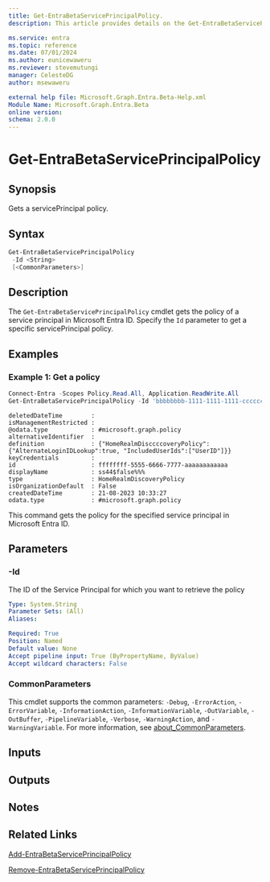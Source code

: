 ```yaml
---
title: Get-EntraBetaServicePrincipalPolicy.
description: This article provides details on the Get-EntraBetaServicePrincipalPolicy command.

ms.service: entra
ms.topic: reference
ms.date: 07/01/2024
ms.author: eunicewaweru
ms.reviewer: stevemutungi
manager: CelesteDG
author: msewaweru

external help file: Microsoft.Graph.Entra.Beta-Help.xml
Module Name: Microsoft.Graph.Entra.Beta
online version:
schema: 2.0.0
---
```


# Get-EntraBetaServicePrincipalPolicy

## Synopsis

Gets a servicePrincipal policy.

## Syntax

```powershell
Get-EntraBetaServicePrincipalPolicy 
 -Id <String> 
 [<CommonParameters>]
```

## Description

The `Get-EntraBetaServicePrincipalPolicy` cmdlet gets the policy of a service principal in Microsoft Entra ID. Specify the `Id` parameter to get a specific servicePrincipal policy.

## Examples

### Example 1: Get a policy

```powershell
Connect-Entra -Scopes Policy.Read.All, Application.ReadWrite.All
Get-EntraBetaServicePrincipalPolicy -Id 'bbbbbbbb-1111-1111-1111-cccccccccccc'
```

```Output
deletedDateTime        :
isManagementRestricted :
@odata.type            : #microsoft.graph.policy
alternativeIdentifier  :
definition             : {"HomeRealmDisccccoveryPolicy":{"AlternateLoginIDLookup":true, "IncludedUserIds":["UserID"]}}
keyCredentials         :
id                     : ffffffff-5555-6666-7777-aaaaaaaaaaaa
displayName            : ss44$false%%%
type                   : HomeRealmDiscoveryPolicy
isOrganizationDefault  : False
createdDateTime        : 21-08-2023 10:33:27
odata.type             : #microsoft.graph.policy
```

This command gets the policy for the specified service principal in Microsoft Entra ID.

## Parameters

### -Id

The ID of the Service Principal for which you want to retrieve the policy

```yaml
Type: System.String
Parameter Sets: (All)
Aliases:

Required: True
Position: Named
Default value: None
Accept pipeline input: True (ByPropertyName, ByValue)
Accept wildcard characters: False
```

### CommonParameters

This cmdlet supports the common parameters: `-Debug`, `-ErrorAction`, `-ErrorVariable`, `-InformationAction`, `-InformationVariable`, `-OutVariable`, `-OutBuffer`, `-PipelineVariable`, `-Verbose`, `-WarningAction`, and `-WarningVariable`. For more information, see [about_CommonParameters](https://go.microsoft.com/fwlink/?LinkID=113216).

## Inputs

## Outputs

## Notes

## Related Links

[Add-EntraBetaServicePrincipalPolicy](Add-EntraBetaServicePrincipalPolicy.md)

[Remove-EntraBetaServicePrincipalPolicy](Remove-EntraBetaServicePrincipalPolicy.md)
